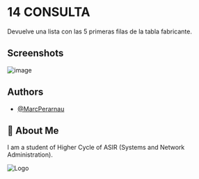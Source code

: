 # 14 CONSULTA
Devuelve una lista con las 5 primeras filas de la tabla fabricante.



## Screenshots

![image](https://github.com/MarcPerarnau/MYSQL/assets/151735878/d816faa3-1af6-42b1-9c6a-709c9170efb4)



## Authors

- [@MarcPerarnau](https://github.com/MarcPerarnau)


## 🚀 About Me
I am a student of Higher Cycle of ASIR (Systems and Network Administration).


![Logo](https://github.com/MarcPerarnau/MV/assets/151735878/dbd36d50-971f-4147-8b66-0c489954895e)
